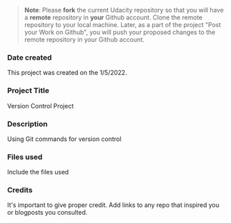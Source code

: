 >**Note**: Please **fork** the current Udacity repository so that you will have a **remote** repository in **your** Github account. Clone the remote repository to your local machine. Later, as a part of the project "Post your Work on Github", you will push your proposed changes to the remote repository in your Github account.

### Date created
This project was created on the 1/5/2022.

### Project Title
Version Control Project

### Description
Using Git commands for version control

### Files used
Include the files used

### Credits
It's important to give proper credit. Add links to any repo that inspired you or blogposts you consulted.
